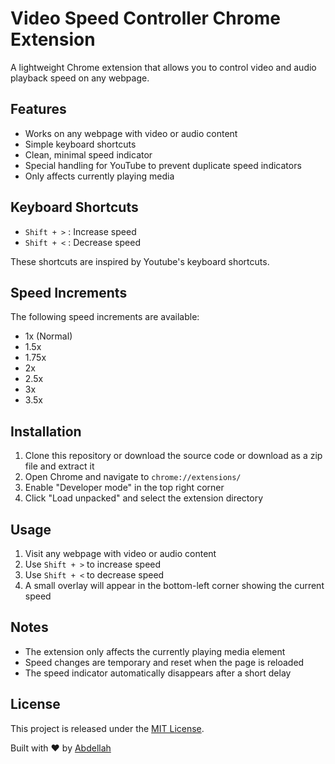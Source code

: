 # Video Speed Controller Chrome Extension

A lightweight Chrome extension that allows you to control video and audio playback speed on any webpage.

## Features

- Works on any webpage with video or audio content
- Simple keyboard shortcuts
- Clean, minimal speed indicator
- Special handling for YouTube to prevent duplicate speed indicators
- Only affects currently playing media

## Keyboard Shortcuts

- `Shift + >` : Increase speed
- `Shift + <` : Decrease speed

These shortcuts are inspired by Youtube's keyboard shortcuts.

## Speed Increments

The following speed increments are available:
- 1x (Normal)
- 1.5x
- 1.75x
- 2x
- 2.5x
- 3x
- 3.5x

## Installation

1. Clone this repository or download the source code or download as a zip file and extract it
2. Open Chrome and navigate to `chrome://extensions/`
3. Enable "Developer mode" in the top right corner
4. Click "Load unpacked" and select the extension directory

## Usage

1. Visit any webpage with video or audio content
2. Use `Shift + >` to increase speed
3. Use `Shift + <` to decrease speed
4. A small overlay will appear in the bottom-left corner showing the current speed

## Notes

- The extension only affects the currently playing media element
- Speed changes are temporary and reset when the page is reloaded
- The speed indicator automatically disappears after a short delay

## License

This project is released under the [MIT License](https://opensource.org/licenses/MIT).


Built with ❤️ by [Abdellah](https://twitter.com/_hariti)